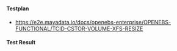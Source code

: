 ### 

#### Testplan

- https://e2e.mayadata.io/docs/openebs-enterprise/OPENEBS-FUNCTIONAL/TCID-CSTOR-VOLUME-XFS-RESIZE


#### Test Result